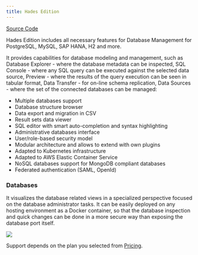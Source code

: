 ```yaml
---
title: Hades Edition
---
```


<div class="product-tag"><a href="https://github.com/codbex/codbex-hades" target="_blank" class="product-link">Source Code</a></div>

Hades Edition includes all necessary features for Database Management for PostgreSQL, MySQL, SAP HANA, H2 and more.

It provides capabilities for database modeling and management, such as Database Explorer - where the database metadata can be inspected, SQL Console - where any SQL query can be executed against the selected data source, Preview - where the results of the query execution can be seen in tabular format, Data Transfer - for on-line schema replication, Data Sources - where the set of the connected databases can be managed:

* Multiple databases support
* Database structure browser
* Data export and migration in CSV
* Result sets data viewer
* SQL editor with smart auto-completion and syntax highlighting
* Administrative databases interface
* User/role-based security model
* Modular architecture and allows to extend with own plugins
* Adapted to Kubernetes infrastructure
* Adapted to AWS Elastic Container Service
* NoSQL databases support for MongoDB compliant databases
* Federated authentication (SAML, OpenId)

### Databases

It visualizes the database related views in a specialized perspective focused on the database administrator tasks. It can be easily deployed on any hosting environment as a Docker container, so that the database inspection and quick changes can be done in a more secure way than exposing the database port itself.

<img class="screenshot" src="/images/features/database-perspective.png">

<br>

Support depends on the plan you selected from <a href="https://www.codbex.com/pricing/">Pricing</a>.

